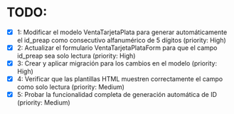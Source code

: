 # TODO:

- [x] 1: Modificar el modelo VentaTarjetaPlata para generar automáticamente el id_preap como consecutivo alfanumérico de 5 dígitos (priority: High)
- [x] 2: Actualizar el formulario VentaTarjetaPlataForm para que el campo id_preap sea solo lectura (priority: High)
- [x] 3: Crear y aplicar migración para los cambios en el modelo (priority: High)
- [x] 4: Verificar que las plantillas HTML muestren correctamente el campo como solo lectura (priority: Medium)
- [x] 5: Probar la funcionalidad completa de generación automática de ID (priority: Medium)
